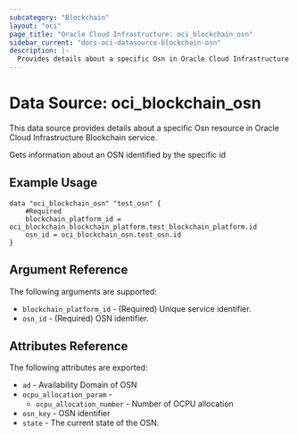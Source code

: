 ```yaml
---
subcategory: "Blockchain"
layout: "oci"
page_title: "Oracle Cloud Infrastructure: oci_blockchain_osn"
sidebar_current: "docs-oci-datasource-blockchain-osn"
description: |-
  Provides details about a specific Osn in Oracle Cloud Infrastructure Blockchain service
---
```


# Data Source: oci_blockchain_osn
This data source provides details about a specific Osn resource in Oracle Cloud Infrastructure Blockchain service.

Gets information about an OSN identified by the specific id

## Example Usage

```hcl
data "oci_blockchain_osn" "test_osn" {
	#Required
	blockchain_platform_id = oci_blockchain_blockchain_platform.test_blockchain_platform.id
	osn_id = oci_blockchain_osn.test_osn.id
}
```

## Argument Reference

The following arguments are supported:

* `blockchain_platform_id` - (Required) Unique service identifier.
* `osn_id` - (Required) OSN identifier.


## Attributes Reference

The following attributes are exported:

* `ad` - Availability Domain of OSN
* `ocpu_allocation_param` - 
	* `ocpu_allocation_number` - Number of OCPU allocation
* `osn_key` - OSN identifier
* `state` - The current state of the OSN.

